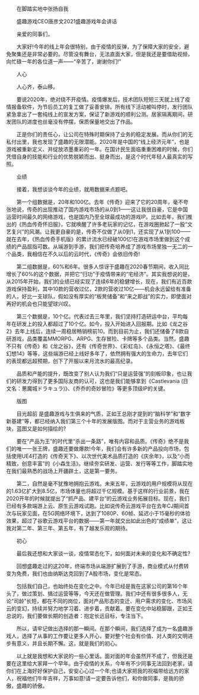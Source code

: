 　　在脚踏实地中张扬自我

　　盛趣游戏CEO唐彦文2021盛趣游戏年会讲话

　　亲爱的同事们，

　　大家好!今年的线上年会很特别，由于疫情的反弹，为了保障大家的安全，避免聚集还是非常必要的。尽管没有舞台，无法直面大家，但是我还是要借助视频，向忙碌一年的各位道一声——“辛苦了，谢谢你们!”

　　人心

　　人心齐，泰山移。

　　要说2020年，绝对绕不开疫情。疫情爆发后，技术团队短短三天就上线了疫情报备软件，为节后员工的复工做了妥善安排。所有线下活动被叫停时，发行团队紧急拿出了一套纯线上的宣发方案，保证了新游戏的顺利公测。居家隔离期间，研发团队的进度也丝毫没有停摆，保质保量地交出了作品。

　　正是你们的责任心，让公司在特殊时期保持了业务的稳定发展。而从你们的无私付出里，我也发现了盛趣的无限潜能。2020年是中国的“线上经济元年”，也是游戏被重新定义、并绽放浓墨重彩的一年。在国计民生面临重重困难的时候，你们凭借自身的技能和行业的优势脱颖而出、挺身而出，是这个时代年轻人最真实的写照。

　　业绩

　　接着，我想谈谈今年的业绩，就用数据来点题吧。

　　第一个组数据是，20年和100亿。去年《传奇》迎来了它的20周年，毫不夸张地说，传奇的出现推动了国内游戏市场的从0到1——这让我很自豪，它是中国运营时间最久的网络游戏，也是国内乃至全球最成功的游戏IP。比如去年，我们推出的《热血传奇怀旧服》，它就唤醒了许多老玩家的记忆，在游戏圈掀起了一股“文艺复兴”的风潮。让我更自豪的是，传奇不仅做了从0到1，还实现了从1到100——就在去年，《热血传奇手机版》的累计流水已经破100亿!在游戏市场里做到这个成绩的产品屈指可数。从端游到手游，我们把传奇培养成了游戏市场里独一无二的一个品类，我相信在不久以后的云时代，《传奇》会依旧传奇!

　　第二组数据是，60%和6年。很多人惊讶于盛趣在2020春节期间，收入同比增长了60%的这个数据，并把它“归功”于疫情带来的“宅经济”。其实我想说的是，从2015年开始，我们的业绩已经实现了连续6年的稳健增长，现在，我们有近百款游戏保持盈利，其中10款的营收过亿，2款的营收过10亿——机会永远留给有准备的人，好比一支球队，假如没有厚实的“板凳储备”和“来之即战”的实力，即使面对再好的机会也只能望球兴叹。

　　第三个数据是，10个亿。代表过去三年里，我们坚持打造研运中台，平均每年在研发上的投入都超过了10个亿。如今，投入开始进入回报期。比如《龙之谷2》去年上线后，连续一周稳居畅销榜前10。而到目前为止，我们还储备了8款自研游戏，品类覆盖MMORPG、ARPG、生存冒险、卡牌等多个品类。当然，盛趣不只有《传奇》和《龙之谷》，还有《传奇世界》、《彩虹岛》、《永恒之塔》、《最终幻想14》等等，这些端游已经上线好多年了，依然拥有强大的生命力，去年它们的表现都远超预期，创下了开服以来月流水的最高纪录。

　　品质和产能的提升，既改变了别人认为我们“只是运营强”的刻板印象，也让我们的研发力得到了更多国际友商的认可，这也是我们能够拿到《Castlevania (日文名：悪魔城ドラキュラ)》、《乔乔的奇妙冒险》等更多顶级IP的关键。

　　版图

　　目光超前 是盛趣游戏与生俱来的气质，正如王总刚才提到的“脑科学”和“数字新基建”等，都已经纳入我们第三个十年的发展版图。而对于主营业务的游戏板块，蓝图又是如何描绘的?

　　要在“产品为王”的时代里“杀出一条路”，唯有内容和品质。《传奇》绝不是我们的唯一一张王牌，盛趣还要做爆款!今年，我们会有许多新的产品投向市场，包括使用UE4打造的《传奇天下》、以次世代美术品质打造的《庆余年》，以及“小而精致，创意丰富”的《小森生活》。继续夯实研发、运营、发行等等工作，脚踏实地 在我们最熟悉的战场上开疆辟土，这是第一要务。

　　第二，自然是毫不犹豫地拥抱云游戏。未来五年，云游戏的用户规模将从现在的1.63亿扩大到8.5亿，市场体量也将超过千亿规模。基于这样的行业前景，我在2020开年的时候就提出了“抓产品、建平台”的云游戏业务拓展目标。现在，我们已经有多款端游上云、原生云游戏试跑。比如说传奇云游戏平台在去年CJ期间首次与玩家见面，在5G网络环境下，达到了1080P、60帧、延迟小于15毫秒的体验效果，超过了谷歌云游戏平台的数据——第一年就交出如此出色的“成绩单”，这让我对第二年、第三年、第五年，有了越发乐观的期待。

　　初心

　　最后我还想和大家谈一谈，疫情常态化下，如何面对未来的变化和不确定性?

　　回想盛趣走过的这20年，终端市场从端游扩展到了手游，商业模式从付费转变为免费，我们也由纳斯达克回到了A股市场，变化是常态。

　　包括我们自己，也始终处在变化之中。今年已经是我在这家公司的第16个年头了，做过策划、搞过运营等等，今天还在做管理。我们中还有很多很多人，无论“司龄”长短，都在不同的岗位，面对产品形态的变迁、用户需求的变化、市场风云的变幻，持续并努力地学习着、进步着，贡献着。要在变化中站稳脚跟，正如王总说的，我们要做长期的创造者：抱定长远目标，专注当下。

　　所以，请牢记做出选择的那一瞬间。在那个瞬间，我们选择了成为一名盛趣游戏人，选择了从事的工作要让更多人开心，要对整个社会有价值、对人类的文明进步有意义，并且长期不懈。这，就是我们的初心。

　　以上就是我想和大家说的一些心里话。面对面的年会虽然开不成了，但我还是要在这里给大家拜一个早年。由于疫情的关系，今年有不少同事无法回到老家，请你们在上海好好保护自己，安安心心过一个年;也请大家把我的祝福带给远方的家人，祝福他们牛年吉祥，万事如意!请一定要告诉他们，和你做同事，是我的骄傲，盛趣的骄傲。